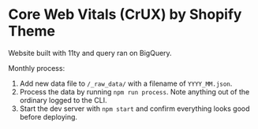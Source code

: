 # Core Web Vitals (CrUX) by Shopify Theme

Website built with 11ty and query ran on BigQuery.

Monthly process:

1. Add new data file to `/_raw_data/` with a filename of `YYYY_MM.json`.
2. Process the data by running `npm run process`. Note anything out of the ordinary logged to the CLI.
3. Start the dev server with `npm start` and confirm everything looks good before deploying.
